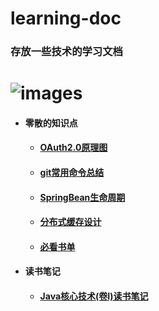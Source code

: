 # learning-doc

### 存放一些技术的学习文档

![images](https://github.com/PrinceFeng/learning-doc/blob/master/images/佛.jpg)
====

* #### 零散的知识点

  * #### [OAuth2.0原理图](OAuth2.0理解.md)

  * #### [git常用命令总结](git常用命令总结.txt)

  * #### [SpringBean生命周期](SpringBean生命周期.md)

  * #### [分布式缓存设计](分布式缓存设计.md)

  * #### [必看书单](书单.md)

* #### 读书笔记

  * #### [Java核心技术(卷I)读书笔记](Java核心技术(卷I)读书笔记.md)


